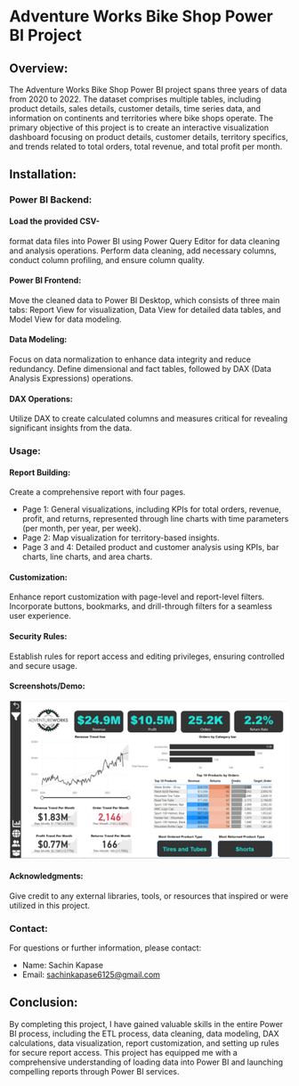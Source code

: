 # Adventure Works Bike Shop Power BI Project

## Overview:
The Adventure Works Bike Shop Power BI project spans three years of data from 2020 to 2022. The dataset comprises multiple tables, including product details, sales details, customer details, time series data, and information on continents and territories where bike shops operate. The primary objective of this project is to create an interactive visualization dashboard focusing on product details, customer details, territory specifics, and trends related to total orders, total revenue, and total profit per month.

## Installation:
### Power BI Backend:

#### Load the provided CSV-
format data files into Power BI using Power Query Editor for data cleaning and analysis operations.
Perform data cleaning, add necessary columns, conduct column profiling, and ensure column quality.

#### Power BI Frontend:
Move the cleaned data to Power BI Desktop, which consists of three main tabs: Report View for visualization, Data View for detailed data tables, and Model View for data modeling.

#### Data Modeling:
Focus on data normalization to enhance data integrity and reduce redundancy.
Define dimensional and fact tables, followed by DAX (Data Analysis Expressions) operations.

#### DAX Operations:
Utilize DAX to create calculated columns and measures critical for revealing significant insights from the data.

### Usage:

#### Report Building:
Create a comprehensive report with four pages.
- Page 1: General visualizations, including KPIs for total orders, revenue, profit, and returns, represented through line charts with time parameters (per month, per year, per week).
- Page 2: Map visualization for territory-based insights.
- Page 3 and 4: Detailed product and customer analysis using KPIs, bar charts, line charts, and area charts.

#### Customization:
Enhance report customization with page-level and report-level filters.
Incorporate buttons, bookmarks, and drill-through filters for a seamless user experience.

#### Security Rules:
Establish rules for report access and editing privileges, ensuring controlled and secure usage.

#### Screenshots/Demo:
![Report View](https://github.com/sachink45/Adventure-Works-Bike-Shop-Sale-Analysis/blob/main/Report_Snap.png)

#### Acknowledgments:
Give credit to any external libraries, tools, or resources that inspired or were utilized in this project.

### Contact:
For questions or further information, please contact:
- Name: Sachin Kapase
- Email: sachinkapase6125@gmail.com

## Conclusion:
By completing this project, I have gained valuable skills in the entire Power BI process, including the ETL process, data cleaning, data modeling, DAX calculations, data visualization, report customization, and setting up rules for secure report access. This project has equipped me with a comprehensive understanding of loading data into Power BI and launching compelling reports through Power BI services.
